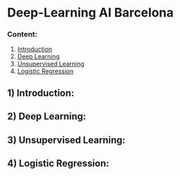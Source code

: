 # Deep-Learning AI Barcelona

### Content:

1. [Introduction](#intro)
2. [Deep Learning](#dp)
3. [Unsupervised Learning](#unsup)
4. [Logistic Regression](#logistic)

## 1) <a id='intro'></a> Introduction:

## 2) <a id='dp'></a> Deep Learning:

## 3) <a id='unsup'></a> Unsupervised Learning:

## 4) Logistic Regression:
